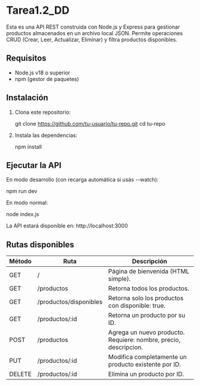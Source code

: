 # Tarea1.2_DD

Esta es una API REST construida con Node.js y Express para gestionar productos almacenados en un archivo local JSON. Permite operaciones CRUD (Crear, Leer, Actualizar, Eliminar) y filtra productos disponibles.

Requisitos
-------------
- Node.js v18 o superior
- npm (gestor de paquetes)

Instalación
--------------
1. Clona este repositorio:

   git clone https://github.com/tu-usuario/tu-repo.git
   cd tu-repo

2. Instala las dependencias:

   npm install

Ejecutar la API
------------------
En modo desarrollo (con recarga automática si usás --watch):

   npm run dev

En modo normal:

   node index.js

La API estará disponible en:
http://localhost:3000

Rutas disponibles
--------------------

Método | Ruta                      | Descripción
-------|---------------------------|----------------------------------------------------------
GET    | /                         | Página de bienvenida (HTML simple).
GET    | /productos                | Retorna todos los productos.
GET    | /productos/disponibles    | Retorna solo los productos con disponible: true.
GET    | /productos/:id            | Retorna un producto por su ID.
POST   | /productos                | Agrega un nuevo producto. Requiere: nombre, precio, descripcion.
PUT    | /productos/:id            | Modifica completamente un producto existente por ID.
DELETE | /productos/:id            | Elimina un producto por ID.
